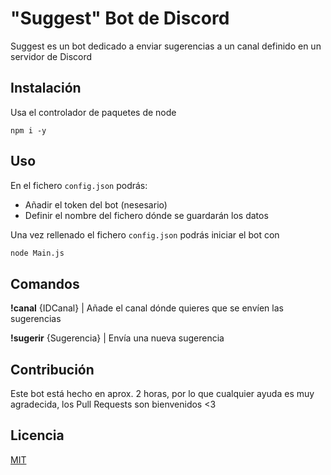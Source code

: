 # "Suggest" Bot de Discord

Suggest es un bot dedicado a enviar sugerencias a un canal definido en un servidor de Discord

## Instalación

Usa el controlador de paquetes de node

```
npm i -y 
```

## Uso

En el fichero ``config.json`` podrás: 

- Añadir el token del bot (nesesario)
- Definir el nombre del fichero dónde se guardarán los datos

Una vez rellenado el fichero ``config.json`` podrás iniciar el bot con 
```bash
node Main.js
```

## Comandos

**!canal** {IDCanal} | Añade el canal dónde quieres que se envíen las sugerencias

**!sugerir** {Sugerencia} | Envía una nueva sugerencia

## Contribución
Este bot está hecho en aprox. 2 horas, por lo que cualquier ayuda es muy agradecida, los Pull Requests son bienvenidos <3

## Licencia
[MIT](https://choosealicense.com/licenses/mit/)
